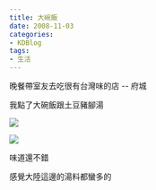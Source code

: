 ```yaml
---
title: 大碗飯
date: 2008-11-03
categories:
- KDBlog
tags:
- 生活
---
```

晚餐帶室友去吃很有台灣味的店 -- 府城

我點了大碗飯跟土豆豬腳湯

![]({{urls.media}}/KDBlog/2008/11/03/IMAG0174.jpg)

![]({{urls.media}}/KDBlog/2008/11/03/IMAG0175.jpg)

味道還不錯

感覺大陸這邊的湯料都蠻多的

